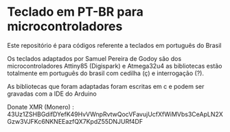 # Teclado em PT-BR para microcontroladores
Este repositório é para códigos referente a teclados em português do Brasil

Os teclados adaptados por Samuel Pereira de Godoy são dos microcontroladores Attiny85 (Digispark) e Atmega32u4
as bibliotecas estão totalmente em português do brasil com cedilha (ç) e interrogação (?).

As bibliotecas que foram adaptadas foram escritas em c e podem ser gravadas com a IDE do Arduino


Donate 
XMR (Monero) : 43Uz1ZSHBGdifDYefK49HvVWnpRvtwQocVFavujUcfXfWiMVbs3CeApLN2XGzw3VJFKc6NKNEEazfQX7KpdZ55DNJURf4DF
